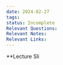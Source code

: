 ```yaml
---
date: 2024-02-27
tags: 
status: Incomplete
Relevant Questions: 
Relevant Notes: 
Relevant Links:
---
```

**Lecture Sli